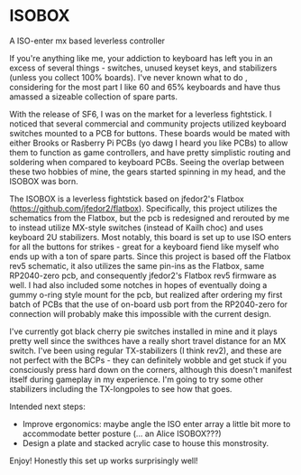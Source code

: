 # ISOBOX
A ISO-enter mx based leverless controller

If you're anything like me, your addiction to keyboard has left you in an excess of several things - switches, unused keyset keys, and stabilizers (unless you collect 100% boards). I've never known what to do , considering for the most part I like 60 and 65% keyboards and have thus amassed a sizeable collection of spare parts. 

With the release of SF6, I was on the market for a leverless fightstick. I noticed that several commercial and community projects utilized keyboard switches mounted to a PCB for buttons. These boards would be mated with either Brooks or Rasberry Pi PCBs (yo dawg I heard you like PCBs) to allow them to function as game controllers, and have pretty simplistic routing and soldering when compared to keyboard PCBs. Seeing the overlap between these two hobbies of mine, the gears started spinning in my head, and the ISOBOX was born. 

The ISOBOX is a leverless fightstick based on jfedor2's Flatbox (https://github.com/jfedor2/flatbox). Specifically, this project utilizes the schematics from the Flatbox, but the pcb is redesigned and rerouted by me to instead utilize MX-style switches (instead of Kailh choc) and uses keyboard 2U stabilizers. Most notably, this board is set up to use ISO enters for all the buttons for strikes - great for a keyboard fiend like myself who ends up with a ton of spare parts. Since this project is based off the Flatbox rev5 schematic, it also utilizes the same pin-ins as the Flatbox, same RP2040-zero pcb, and consequently jfedor2's Flatbox rev5 firmware as well. I had also included some notches in hopes of eventually doing a gummy o-ring style mount for the pcb, but realized after ordering my first batch of PCBs that the use of on-board usb port from the RP2040-zero for connection will probably make this impossible with the current design. 

I've currently got black cherry pie switches installed in mine and it plays pretty well since the swithces have a really short travel distance for an MX switch. I've been using regular TX-stabilizers (I think rev2), and these are not perfect with the BCPs - they can definitely wobble and get stuck if you consciously press hard down on the corners, although this doesn't manifest itself during gameplay in my experience. I'm going to try some other stabilizers including the TX-longpoles to see how that goes.  

Intended next steps:
- Improve ergonomics: maybe angle the ISO enter array a little bit more to accommodate better posture (... an Alice ISOBOX???)
- Design a plate and stacked acrylic case to house this monstrosity.

Enjoy! Honestly this set up works surprisingly well! 
